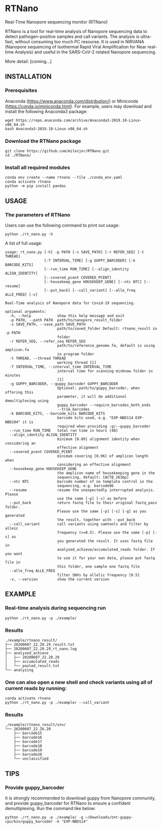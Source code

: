# RTNano
Real-Time Nanopore sequencing monitor (RTNano)

RTNano is a tool for real-time analysis of Nanopore sequencing data to detect pathogen-positive samples and call variants. The analysis is ultra-fast, without consuming too much PC resourse. It is used in NIRVANA (Nanopore sequencing of Isothermal Rapid Viral Amplification for Near real-time Analysis) and useful in the SARS-CoV-2 related Nanopore sequencing.

More detail: [coming...]

## INSTALLATION
### Prerequisites
Anaconda (https://www.anaconda.com/distribution/) or Miniconda (https://conda.io/miniconda.html).
For example, users may download and install the following Anaconda3 package:
```
wget https://repo.anaconda.com/archive/Anaconda3-2019.10-Linux-x86_64.sh
bash Anaconda3-2019.10-Linux-x86_64.sh
```

### Download the RTNano package
```
git clone https://github.com/milesjor/RTNano.git
cd ./RTNano/
```

### Install all required modules
```
conda env create --name rtnano --file ./conda_env.yaml
conda activate rtnano
python -m pip install pandas
```

## USAGE

### The parameters of RTNano
Users can use the following command to print out usage:
```
python ./rt_nano.py -h
```

A list of full usage:
```
usage: rt_nano.py [-h] -p PATH [-s SAVE_PATH] [-r REFER_SEQ] [-t THREAD]
                  [-T INTERVAL_TIME] [-g GUPPY_BARCODER] [-k BARCODE_KITS]
                  [--run_time RUN_TIME] [--align_identity ALIGN_IDENTITY]
                  [--covered_pcent COVERED_PCENT]
                  [--housekeep_gene HOUSEKEEP_GENE] [--ntc NTC] [--resume]
                  [--put_back] [--call_variant] [--alle_freq ALLE_FREQ] [-v]

Real-Time analysis of Nanopore data for Covid-19 sequencing.

optional arguments:
  -h, --help            show this help message and exit
  -p PATH, --path PATH  path/to/nanopore_result_folder
  -s SAVE_PATH, --save_path SAVE_PATH
                        path/to/saved_folder Default: rtnano_result in -p PATH
                        folder
  -r REFER_SEQ, --refer_seq REFER_SEQ
                        path/to/reference_genome.fa, default is using amplicon.fa
                        in program folder
  -t THREAD, --thread THREAD
                        working thread [1]
  -T INTERVAL_TIME, --interval_time INTERVAL_TIME
                        interval time for scanning minknow folder in minutes
                        [1]
  -g GUPPY_BARCODER, --guppy_barcoder GUPPY_BARCODER
                        Optional: path/to/guppy_barcoder, when offering this
                        parameter, it will do additional demultiplexing using
                        guppy_barcoder --require_barcodes_both_ends
                        --trim_barcodes
  -k BARCODE_KITS, --barcode_kits BARCODE_KITS
                        barcode kits used, e.g. "EXP-NBD114 EXP-NBD104" it is
                        required when providing -g/--guppy_barcoder
  --run_time RUN_TIME   total run time in hours [48]
  --align_identity ALIGN_IDENTITY
                        minimum [0.89] alignment identity when considering an
                        effective alignment
  --covered_pcent COVERED_PCENT
                        minimum covering [0.96] of amplicon length when
                        considering an effective alignment
  --housekeep_gene HOUSEKEEP_GENE
                        the amplicon name of housekeeping gene in the
                        sequencing, default: [ACTB_263bp]
  --ntc NTC             barcode number of no template control in the
                        sequencing, e.g. barcode96
  --resume              resume the unexpectedly interrupted analysis. Please
                        use the same [-p] [-s] as before
  --put_back            return fastq file to their original fastq_pass folder.
                        Please use the same [-p] [-s] [-g] as you generated
                        the result, together with --put_back
  --call_variant        call variants using samtools and filter by alleic
                        frequency (>=0.5). Please use the same [-p] [-s] as
                        you generated the result. It uses fastq file in
                        analyzed_achieve/accumulated_reads folder. If you want
                        to use it for your own data, please put fastq file in
                        this folder, one sample one fastq file
  --alle_freq ALLE_FREQ
                        filter SNVs by allelic frequency [0.5]
  -v, --version         show the current version
```

## EXAMPLE

### Real-time analysis during sequencing run
```
python ./rt_nano.py -p ./example/
```

### Results
```
./example/rtnano_result/
├── 20200607_22.20.29_result.txt
├── 20200607_22.20.29_rt_nano.log
├── analyzed_achieve
│   ├── 20200607_22.20.29
│   ├── accumulated_reads
│   └── pooled_result.txt
└── analyzing
```

### One can also open a new shell and check variants using all of current reads by running:
```
conda activate rtnano
python ./rt_nano.py -p ./example/ --call_variant
```

### Results
```
./example/rtnano_result/snv/
└── 20200607_22.26.20
    ├── barcode15
    ├── barcode16
    ├── barcode17
    ├── barcode18
    ├── barcode19
    ├── barcode20
    └── unclassified
```

## TIPS

### Provide guppy_barcoder
It is strongly recommended to download guppy from Nanopore community, and provide guppy_barcoder for RTNano to ensure a confident demultiplexing.
Run the command like below:
```
python ./rt_nano.py -p ./example/ -g ~/Downloads/ont-guppy-cpu/bin/guppy_barcoder -k "EXP-NBD114"
```
